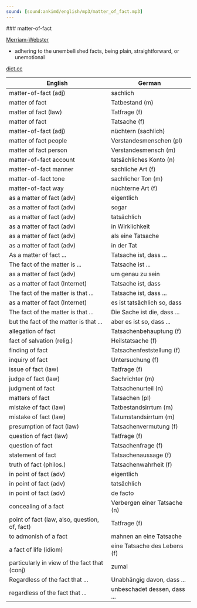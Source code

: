```yaml
---
sound: [sound:ankimd/english/mp3/matter_of_fact.mp3]
---
```


\### matter-of-fact

[Merriam-Webster](https://www.merriam-webster.com/dictionary/matter-of-fact)

- adhering to the unembellished facts, being plain, straightforward, or unemotional

[dict.cc](https://www.dict.cc/matter-of-fact)

| English        | German       |
| -------------- | ------------ |
| matter-of-fact (adj) | sachlich |
| matter of fact | Tatbestand (m) |
| matter of fact (law) | Tatfrage (f) |
| matter of fact | Tatsache (f) |
| matter-of-fact (adj) | nüchtern (sachlich) |
| matter of fact people | Verstandesmenschen (pl) |
| matter of fact person | Verstandesmensch (m) |
| matter-of-fact account | tatsächliches Konto (n) |
| matter-of-fact manner | sachliche Art (f) |
| matter-of-fact tone | sachlicher Ton (m) |
| matter-of-fact way | nüchterne Art (f) |
| as a matter of fact (adv) | eigentlich |
| as a matter of fact (adv) | sogar |
| as a matter of fact (adv) | tatsächlich |
| as a matter of fact (adv) | in Wirklichkeit |
| as a matter of fact (adv) | als eine Tatsache |
| as a matter of fact (adv) | in der Tat |
| As a matter of fact ... | Tatsache ist, dass ... |
| The fact of the matter is ... | Tatsache ist ... |
| as a matter of fact (adv) | um genau zu sein |
| as a matter of fact <AAMOF> (Internet) | Tatsache ist, dass |
| The fact of the matter is that ... | Tatsache ist, dass ... |
| as a matter of fact <AAMOF> (Internet) | es ist tatsächlich so, dass |
| The fact of the matter is that ... | Die Sache ist die, dass ... |
| but the fact of the matter is that ... | aber es ist so, dass ... |
| allegation of fact | Tatsachenbehauptung (f) |
| fact of salvation (relig.) | Heilstatsache (f) |
| finding of fact | Tatsachenfeststellung (f) |
| inquiry of fact | Untersuchung (f) |
| issue of fact (law) | Tatfrage (f) |
| judge of fact (law) | Sachrichter (m) |
| judgment of fact | Tatsachenurteil (n) |
| matters of fact | Tatsachen (pl) |
| mistake of fact (law) | Tatbestandsirrtum (m) |
| mistake of fact (law) | Tatumstandsirrtum (m) |
| presumption of fact (law) | Tatsachenvermutung (f) |
| question of fact (law) | Tatfrage (f) |
| question of fact | Tatsachenfrage (f) |
| statement of fact | Tatsachenaussage (f) |
| truth of fact (philos.) | Tatsachenwahrheit (f) |
| in point of fact (adv) | eigentlich |
| in point of fact (adv) | tatsächlich |
| in point of fact (adv) | de facto |
| concealing of a fact | Verbergen einer Tatsache (n) |
| point of fact (law, also, question, of, fact) | Tatfrage (f) |
| to admonish of a fact | mahnen an eine Tatsache |
| a fact of life (idiom) | eine Tatsache des Lebens (f) |
| particularly in view of the fact that (conj) | zumal |
| Regardless of the fact that ... | Unabhängig davon, dass ... |
| regardless of the fact that ... | unbeschadet dessen, dass ... |
